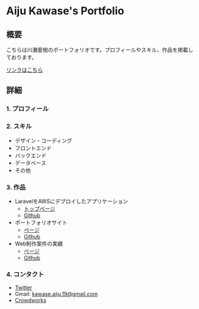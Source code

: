 # Aiju Kawase's Portfolio

## 概要

こちらは川瀬愛樹のポートフォリオです。プロフィールやスキル、作品を掲載しております。

[リンクはこちら](https://aiju-k.github.io/portfolio/)

## 詳細

### 1. プロフィール

### 2. スキル

* デザイン・コーディング
* フロントエンド
* バックエンド
* データベース
* その他

### 3. 作品

* LaravelをAWSにデプロイしたアプリケーション
  * [トップページ](http://www.aijumemoapp.com/)
  * [Github](https://github.com/aiju-k/book_memo_app)
* ポートフォリオサイト
  * [ページ](https://aiju-k.github.io/portfolio/)
  * [Github](https://github.com/aiju-k/portfolio)
* Web制作案件の実績
  * [ページ](https://aiju-k.github.io/article_template/)
  * [Github](https://github.com/aiju-k/article_template)

### 4. コンタクト

* [Twitter](https://twitter.com/aiju__19)
* Gmail: kawase.aiju.19@gmail.com
* [Crowdworks](https://crowdworks.jp/public/employees/3687892?ref=mypage_nav1_account)
